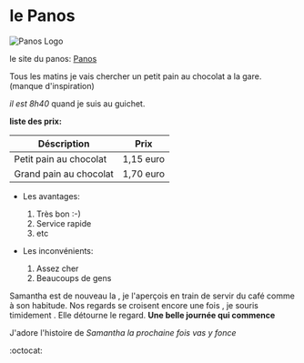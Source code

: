 # le Panos

![Panos Logo](http://www.lesgrandspres.be/uploads/Products/product_109/panos.png)

le site du panos: [Panos](http://www.panos.be/fr/home)

Tous les matins je vais chercher un petit pain au chocolat a la gare. (manque d'inspiration)

*il est 8h40* quand je suis au guichet.

**liste des prix:**

Déscription             | Prix
-----------------       | --------
Petit pain au chocolat  | 1,15 euro
Grand pain au chocolat  | 1,70 euro


  * Les avantages:
      1. Très bon :-)
      2. Service rapide
      3. etc

  * Les inconvénients:
      1. Assez cher
      2. Beaucoups de gens


Samantha est de nouveau la , je l'aperçois en train de servir du café comme à son habitude. Nos regards se croisent encore une fois , je souris timidement . Elle détourne le regard. **Une belle journée qui commence**

J'adore l'histoire de _Samantha_  *la prochaine fois vas y fonce*






























:octocat:
